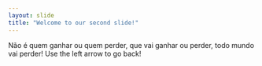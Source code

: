 ```yaml
---
layout: slide
title: "Welcome to our second slide!"
---
```

Não é quem ganhar ou quem perder, que vai ganhar ou perder, todo mundo vai perder!
Use the left arrow to go back!
